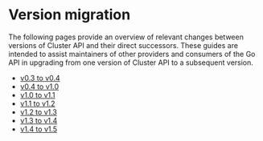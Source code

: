 # Version migration

The following pages provide an overview of relevant changes between versions of Cluster API and their direct successors. These guides are intended to assist 
maintainers of other providers and consumers of the Go API in upgrading from one version of Cluster API to a subsequent version.

- [v0.3 to v0.4](migrations/v0.3-to-v0.4.md)
- [v0.4 to v1.0](migrations/v0.4-to-v1.0.md)
- [v1.0 to v1.1](migrations/v1.0-to-v1.1.md)
- [v1.1 to v1.2](migrations/v1.1-to-v1.2.md)
- [v1.2 to v1.3](migrations/v1.2-to-v1.3.md)
- [v1.3 to v1.4](migrations/v1.3-to-v1.4.md)
- [v1.4 to v1.5](migrations/v1.4-to-v1.5.md)